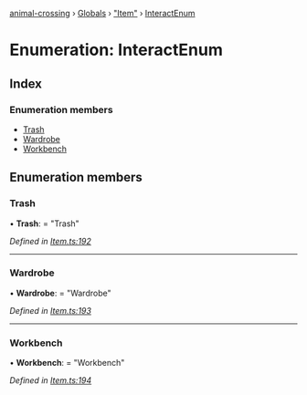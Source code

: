 [animal-crossing](../README.md) › [Globals](../globals.md) › ["Item"](../modules/_item_.md) › [InteractEnum](_item_.interactenum.md)

# Enumeration: InteractEnum

## Index

### Enumeration members

* [Trash](_item_.interactenum.md#trash)
* [Wardrobe](_item_.interactenum.md#wardrobe)
* [Workbench](_item_.interactenum.md#workbench)

## Enumeration members

###  Trash

• **Trash**: = "Trash"

*Defined in [Item.ts:192](https://github.com/Norviah/animal-crossing/blob/4ac4ba9/module/types/Item.ts#L192)*

___

###  Wardrobe

• **Wardrobe**: = "Wardrobe"

*Defined in [Item.ts:193](https://github.com/Norviah/animal-crossing/blob/4ac4ba9/module/types/Item.ts#L193)*

___

###  Workbench

• **Workbench**: = "Workbench"

*Defined in [Item.ts:194](https://github.com/Norviah/animal-crossing/blob/4ac4ba9/module/types/Item.ts#L194)*
